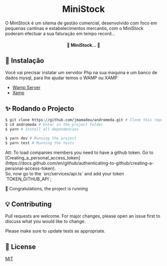 <h1 align="center">
  MiniStock
</h1>

O MiniStock é um sitema de gestão comercial, desenvolvido com foco em pequenas cantinas e estabelecimentos mercantis, com o MiniStock poderam efectuar a sua faturação em tempo record...

<h4 align="center"> 
	🚧 MiniStock...  🚧
</h4>

## :construction_worker: Instalação

Você vai precisar instalar um servidor Php na sua maquina e um banco de dados mysql, para lhe ajudar temos o WAMP ou XAMP

- [Wamp Server](https://www.wampserver.com/en/)
- [Xamp](https://www.apachefriends.org/download.html)

## :sparkles: Rodando o Projecto

```bash
$ git clone https://github.com/jmamadeu/andromeda.git # Clone this repository to your machine
$ cd andromeda # Enter in the project folder
$ yarn # Install all dependencies

$ yarn dev # Running the project
$ yarn test # Running the tests
```

<p>
Att: To load companies members you need to have a github token. Go to [Creating_a_personal_access_token](https://docs.github.com/en/github/authenticating-to-github/creating-a-personal-access-token).
<br />
So, now go to the `src/services/api.ts` and add your token  `TOKEN_GITHUB_API`;

</p>

:tada: Congratulations, the project is running

## :bulb: Contributing

Pull requests are welcome. For major changes, please open an issue first to discuss what you would like to change.

Please make sure to update tests as appropriate.

## :bookmark: License

[MIT](https://choosealicense.com/licenses/mit/)
